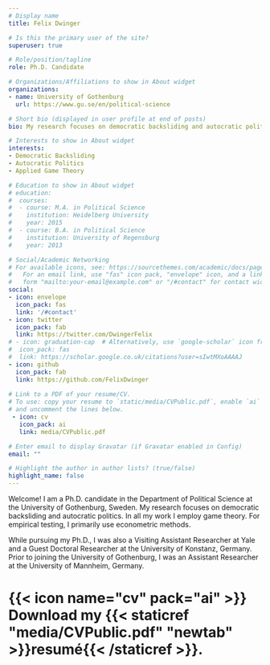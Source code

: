 ```yaml
---
# Display name
title: Felix Dwinger

# Is this the primary user of the site?
superuser: true

# Role/position/tagline
role: Ph.D. Candidate

# Organizations/Affiliations to show in About widget
organizations:
- name: University of Gothenburg
  url: https://www.gu.se/en/political-science

# Short bio (displayed in user profile at end of posts)
bio: My research focuses on democratic backsliding and autocratic politics.

# Interests to show in About widget
interests:
- Democratic Backsliding
- Autocratic Politics
- Applied Game Theory

# Education to show in About widget
# education:
#  courses:
#  - course: M.A. in Political Science
#    institution: Heidelberg University
#    year: 2015
#  - course: B.A. in Political Science
#    institution: University of Regensburg
#    year: 2013

# Social/Academic Networking
# For available icons, see: https://sourcethemes.com/academic/docs/page-builder/#icons
#   For an email link, use "fas" icon pack, "envelope" icon, and a link in the
#   form "mailto:your-email@example.com" or "/#contact" for contact widget.
social:
- icon: envelope
  icon_pack: fas
  link: '/#contact'
- icon: twitter
  icon_pack: fab
  link: https://twitter.com/DwingerFelix
# - icon: graduation-cap  # Alternatively, use `google-scholar` icon from `ai` icon pack
#  icon_pack: fas
#  link: https://scholar.google.co.uk/citations?user=sIwtMXoAAAAJ
- icon: github
  icon_pack: fab
  link: https://github.com/FelixDwinger
  
# Link to a PDF of your resume/CV.
# To use: copy your resume to `static/media/CVPublic.pdf`, enable `ai` icons in `params.toml`, 
# and uncomment the lines below.
 - icon: cv
   icon_pack: ai
   link: media/CVPublic.pdf

# Enter email to display Gravatar (if Gravatar enabled in Config)
email: ""

# Highlight the author in author lists? (true/false)
highlight_name: false
---
```


Welcome! I am a Ph.D. candidate in the Department of Political Science at the University of Gothenburg, Sweden. My research focuses on democratic backsliding and autocratic politics. In all my work I employ game theory. For empirical testing, I primarily use econometric methods.

While pursuing my Ph.D., I was also a Visiting Assistant Researcher at Yale and a Guest Doctoral Researcher at the University of Konstanz, Germany. Prior to joining the University of Gothenburg, I was an Assistant Researcher at the University of Mannheim, Germany.

# {{< icon name="cv" pack="ai" >}} Download my {{< staticref "media/CVPublic.pdf" "newtab" >}}resumé{{< /staticref >}}.
